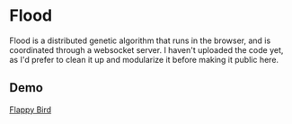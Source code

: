 # Flood
Flood is a distributed genetic algorithm that runs in the browser, and is coordinated through a websocket server.
I haven't uploaded the code yet, as I'd prefer to clean it up and modularize it before making it public here.
## Demo
[Flappy Bird](http://demo.gufoe.it/flood/index.html?s=wss://demo.gufoe.it:9666)
